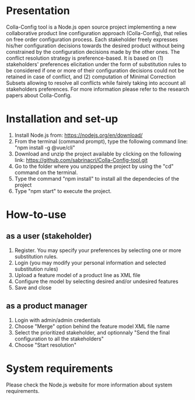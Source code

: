 # Presentation
  Colla-Config tool is a Node.js open source project implementing a new collaborative product line configuration approach (Colla-Config), that relies on free order configuration process. Each stakeholder freely expresses his/her configuration decisions towards the desired product without being constrained by the configuration decisions made by the other ones. The conflict resolution strategy is preference-based. It is based on (1) stakeholders' preferences elicitation under the form of substitution rules to be considered if one or more of their configuration decisions could not be retained in case of conflict, and (2) computation of Minimal Correction Subsets allowing to resolve all conflicts while fairely taking into account all stakeholders preferences.
  For more information please refer to the research papers about Colla-Config.
  
# Installation and set-up
1. Install Node.js from: https://nodejs.org/en/download/
2. From the terminal (command prompt), type the following command line: "npm install -g @vue/cli"
3. Download and unzip the project available by clicking on the following link: https://github.com/sabrinacri/Colla-Config-tool.git 
4. Go to the folder where you unzipped the project by using the "cd" command on the terminal.
5. Type the command "npm install" to install all the dependecies of the project
6. Type "npm start" to execute the project.

# How-to-use 
## as a user (stakeholder)
1. Register. You may specify your preferences by selecting one or more substitution rules. 
2. Login (you may modify your personal information and selected substitution rules)
3. Upload a feature model of a product line as XML file
4. Configure the model by selecting desired and/or undesired features
5. Save and close

## as a product manager
1. Login with admin/admin credentials
2. Choose "Merge" option behind the feature model XML file name
3. Select the prioritized stakeholder, and optionnaly "Send the final configuration to all the stakeholders"
4. Choose "Start resolution"

# System requirements
Please check the Node.js website for more information about system requirements.